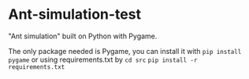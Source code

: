 # Ant-simulation-test
"Ant simulation" built on Python with Pygame.

The only package needed is Pygame, you can install it with
`pip install pygame` or using requirements.txt by
`cd src`
`pip install -r requirements.txt`
